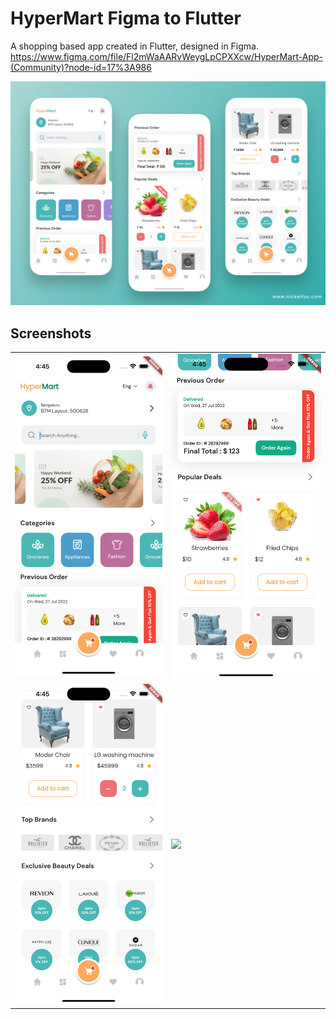 # HyperMart Figma to Flutter

A shopping based app created in Flutter, designed in Figma.
 https://www.figma.com/file/Fl2mWaAARvWeygLpCPXXcw/HyperMart-App-(Community)?node-id=17%3A986

<p align="center">
  <img src="screenshots/cover.png" />
</p>

## Screenshots


|                                      |                                      |
| ------------------------------------ | ------------------------------------ |
| <img src="screenshots/1.png"  width="300"/> | <img src="screenshots/2.png"  width="300"/> |
| <img src="screenshots/3.png"  width="300"/> | <img src="screenshots/video.gif"  width="300"/> |


